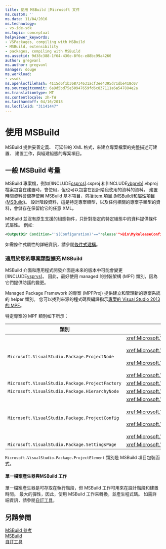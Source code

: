 ```yaml
---
title: 使用 MSBuild |Microsoft 文件
ms.custom: ''
ms.date: 11/04/2016
ms.technology:
- vs-ide-sdk
ms.topic: conceptual
helpviewer_keywords:
- VSPackages, compiling with MSBuild
- MSBuild, extensibility
- packages, compiling with MSBuild
ms.assetid: 9d38c388-1f64-430e-8f6c-e88bc99a4260
author: gregvanl
ms.author: gregvanl
manager: douge
ms.workload:
- vssdk
ms.openlocfilehash: 4115d6f1b368734631acf3ee4395d71dbe418c07
ms.sourcegitcommit: 6a9d5bd75e50947659fd6c837111a6a547884e2a
ms.translationtype: MT
ms.contentlocale: zh-TW
ms.lasthandoff: 04/16/2018
ms.locfileid: "31141447"
---
```

# <a name="using-msbuild"></a>使用 MSBuild
MSBuild 提供妥善定義、 可延伸的 XML 格式，來建立專案檔案的完整描述可建置、 建置工作，與組建組態的專案項目。  
  
## <a name="general-msbuild-considerations"></a>一般 MSBuild 考量  
 MSBuild 專案檔，例如[!INCLUDE[csprcs](../../data-tools/includes/csprcs_md.md)].csproj 和[!INCLUDE[vbprvb](../../code-quality/includes/vbprvb_md.md)].vbproj 檔案包含在建置時，會使用，但也可以包含在設計階段使用的資料的資料。 建置時間資料會儲存使用 MSBuild 基本項目，包括[item 項目 (MSBuild)](../../msbuild/item-element-msbuild.md)和[屬性項目 (MSBuild)](../../msbuild/property-element-msbuild.md)。 設計階段資料，這是特定專案類型，以及任何相關的專案子類型的資料，會儲存在保留給它的任意 XML。  
  
 MSBuild 並沒有原生支援的組態物件，只針對指定的特定組態中的資料提供條件式屬性。 例如:   
  
```xml  
<OutputDir Condition="'$(Configuration)'=="release'">Bin\MyReleaseConfig</OutputDir>  
```  
  
 如需條件式屬性的詳細資訊，請參閱[條件式建構](../../msbuild/msbuild-conditional-constructs.md)。  
  
### <a name="extending-msbuild-for-your-project-type"></a>適用於您的專案類型擴充 MSBuild  
 MSBuild 介面和應用程式開發介面是未來的版本中可能會變更[!INCLUDE[vsprvs](../../code-quality/includes/vsprvs_md.md)]。 因此，最好使用 managed 的封裝架構 (MPF) 類別，因為它們提供防護的變更。  
  
 Managed Package Framework 的專案 (MPFProj) 提供建立和管理新的專案系統的 helper 類別。 您可以找到來源的程式碼與編譯指示[專案的 Visual Studio 2013 的 MPF](http://mpfproj12.codeplex.com/)。  
  
 特定專案的 MPF 類別如下所示：  
  
|類別|實作|  
|-----------|--------------------|  
|`Microsoft.VisualStudio.Package.ProjectNode`|<xref:Microsoft.VisualStudio.Shell.Interop.IVsProject3><br /><br /> <xref:Microsoft.VisualStudio.Shell.Interop.IVsCfgProvider2><br /><br /> <xref:Microsoft.VisualStudio.Shell.Interop.IPersistFileFormat><br /><br /> <xref:Microsoft.VisualStudio.Shell.Interop.IVsSolutionEvents>|  
|`Microsoft.VisualStudio.Package.ProjectFactory`|<xref:Microsoft.VisualStudio.Shell.Interop.IVsProjectFactory>|  
|`Microsoft.VisualStudio.Package.HierarchyNode`|<xref:Microsoft.VisualStudio.Shell.Interop.IVsHierarchy>|  
|`Microsoft.VisualStudio.Package.ProjectConfig`|<xref:Microsoft.VisualStudio.Shell.Interop.IVsCfg><br /><br /> <xref:Microsoft.VisualStudio.Shell.Interop.IVsProjectCfg><br /><br /> <xref:Microsoft.VisualStudio.Shell.Interop.IVsBuildableProjectCfg><br /><br /> <xref:Microsoft.VisualStudio.Shell.Interop.IVsDebuggableProjectCfg>|  
|`Microsoft.VisualStudio.Package.SettingsPage`|<xref:Microsoft.VisualStudio.OLE.Interop.IPropertyPageSite>|  
  
 `Microsoft.VisualStudio.Package.ProjectElement` 類別是 MSBuild 項目包裝函式。  
  
#### <a name="single-file-generators-vs-msbuild-tasks"></a>單一檔案產生器與MSBuild 工作  
 單一檔案產生器是可存取在執行階段，但 MSBuild 工作可用來在設計階段和建置時間。 最大的彈性，因此，使用 MSBuild 工作來轉換，並產生程式碼。 如需詳細資訊，請參閱[自訂工具](../../extensibility/internals/custom-tools.md)。  
  
## <a name="see-also"></a>另請參閱  
 [MSBuild 參考](../../msbuild/msbuild-reference.md)   
 [MSBuild](../../msbuild/msbuild.md)   
 [自訂工具](../../extensibility/internals/custom-tools.md)